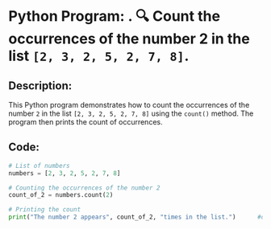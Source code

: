 # Python Program: . 🔍 Count the occurrences of the number 2 in the list `[2, 3, 2, 5, 2, 7, 8]`.

## Description:
This Python program demonstrates how to count the occurrences of the number `2` in the list `[2, 3, 2, 5, 2, 7, 8]` using the `count()` method. The program then prints the count of occurrences.

## Code:
```python
# List of numbers
numbers = [2, 3, 2, 5, 2, 7, 8]

# Counting the occurrences of the number 2
count_of_2 = numbers.count(2)

# Printing the count
print("The number 2 appears", count_of_2, "times in the list.")      #output: The number 2 appears 3 times in the list.
